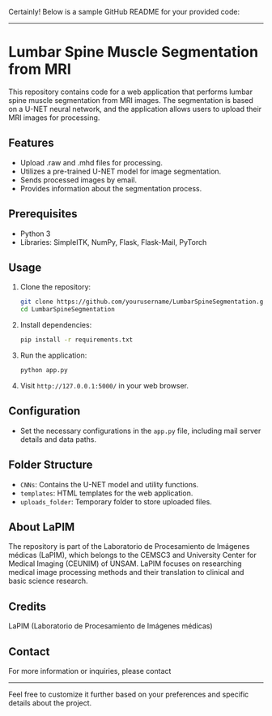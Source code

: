 Certainly! Below is a sample GitHub README for your provided code:

---

# Lumbar Spine Muscle Segmentation from MRI

This repository contains code for a web application that performs lumbar spine muscle segmentation from MRI images. The segmentation is based on a U-NET neural network, and the application allows users to upload their MRI images for processing.

## Features

- Upload .raw and .mhd files for processing.
- Utilizes a pre-trained U-NET model for image segmentation.
- Sends processed images by email.
- Provides information about the segmentation process.

## Prerequisites

- Python 3
- Libraries: SimpleITK, NumPy, Flask, Flask-Mail, PyTorch

## Usage

1. Clone the repository:

   ```bash
   git clone https://github.com/yourusername/LumbarSpineSegmentation.git
   cd LumbarSpineSegmentation
   ```

2. Install dependencies:

   ```bash
   pip install -r requirements.txt
   ```

3. Run the application:

   ```bash
   python app.py
   ```

4. Visit `http://127.0.0.1:5000/` in your web browser.

## Configuration

- Set the necessary configurations in the `app.py` file, including mail server details and data paths.

## Folder Structure

- `CNNs`: Contains the U-NET model and utility functions.
- `templates`: HTML templates for the web application.
- `uploads_folder`: Temporary folder to store uploaded files.

## About LaPIM

The repository is part of the Laboratorio de Procesamiento de Imágenes médicas (LaPIM), which belongs to the CEMSC3 and University Center for Medical Imaging (CEUNIM) of UNSAM. LaPIM focuses on researching medical image processing methods and their translation to clinical and basic science research.

## Credits

LaPIM (Laboratorio de Procesamiento de Imágenes médicas)

## Contact

For more information or inquiries, please contact 

---

Feel free to customize it further based on your preferences and specific details about the project.
